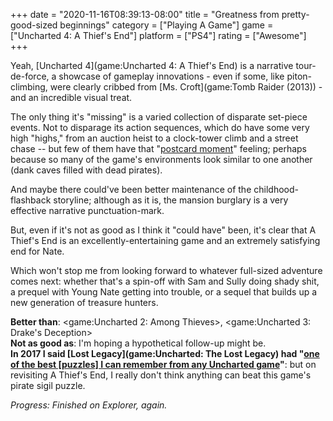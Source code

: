 +++
date = "2020-11-16T08:39:13-08:00"
title = "Greatness from pretty-good-sized beginnings"
category = ["Playing A Game"]
game = ["Uncharted 4: A Thief's End"]
platform = ["PS4"]
rating = ["Awesome"]
+++

Yeah, [Uncharted 4](game:Uncharted 4: A Thief's End) is a narrative tour-de-force, a showcase of gameplay innovations - even if some, like piton-climbing, were clearly cribbed from [Ms. Croft](game:Tomb Raider (2013)) - and an incredible visual treat.

The only thing it's "missing" is a varied collection of disparate set-piece events.  Not to disparage its action sequences, which do have some very high "highs," from an auction heist to a clock-tower climb and a street chase -- but few of them have that "[postcard moment](%site.BaseURL%2020/11/14/another-day-another-lost-city-to-discover-and-inadvertently-destroy/)" feeling; perhaps because so many of the game's environments look similar to one another (dank caves filled with dead pirates).

And maybe there could've been better maintenance of the childhood-flashback storyline; although as it is, the mansion burglary is a very effective narrative punctuation-mark.

But, even if it's not as good as I think it "could have" been, it's clear that A Thief's End is an excellently-entertaining game and an extremely satisfying end for Nate.

Which won't stop me from looking forward to whatever full-sized adventure comes next: whether that's a spin-off with Sam and Sully doing shady shit, a prequel with Young Nate getting into trouble, or a sequel that builds up a new generation of treasure hunters.

<b>Better than</b>: <game:Uncharted 2: Among Thieves>, <game:Uncharted 3: Drake's Deception>  
<b>Not as good as</b>: I'm hoping a hypothetical follow-up might be.  
<b>In 2017 I said [Lost Legacy](game:Uncharted: The Lost Legacy) had "[one of the best [puzzles] I can remember from any Uncharted game](%site.BaseURL%2017/08/24/uncharted-generic-subtitle/)"</b>: but on revisiting A Thief's End, I really don't think anything can beat this game's pirate sigil puzzle.

<i>Progress: Finished on Explorer, again.</i>
